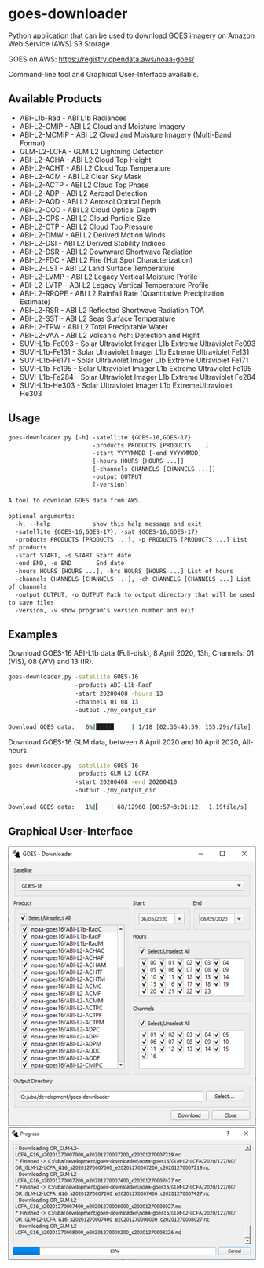 # goes-downloader
Python application that can be used to download GOES imagery on Amazon Web Service (AWS) S3 Storage.

GOES on AWS: https://registry.opendata.aws/noaa-goes/

Command-line tool and Graphical User-Interface available.

## Available Products
* ABI-L1b-Rad - ABI L1b Radiances
* ABI-L2-CMIP - ABI L2 Cloud and Moisture Imagery
* ABI-L2-MCMIP - ABI L2 Cloud and Moisture Imagery (Multi-Band Format)
* GLM-L2-LCFA - GLM L2 Lightning Detection
* ABI-L2-ACHA - ABI L2 Cloud Top Height
* ABI-L2-ACHT - ABI L2 Cloud Top Temperature
* ABI-L2-ACM - ABI L2 Clear Sky Mask
* ABI-L2-ACTP - ABI L2 Cloud Top Phase
* ABI-L2-ADP - ABI L2 Aerosol Detection
* ABI-L2-AOD - ABI L2 Aerosol Optical Depth
* ABI-L2-COD - ABI L2 Cloud Optical Depth
* ABI-L2-CPS - ABI L2 Cloud Particle Size
* ABI-L2-CTP - ABI L2 Cloud Top Pressure
* ABI-L2-DMW - ABI L2 Derived Motion Winds
* ABI-L2-DSI - ABI L2 Derived Stability Indices
* ABI-L2-DSR - ABI L2 Downward Shortwave Radiation
* ABI-L2-FDC - ABI L2 Fire (Hot Spot Characterization)</option>
* ABI-L2-LST - ABI L2 Land Surface Temperature
* ABI-L2-LVMP - ABI L2 Legacy Vertical Moisture Profile
* ABI-L2-LVTP - ABI L2 Legacy Vertical Temperature Profile
* ABI-L2-RRQPE - ABI L2 Rainfall Rate (Quantitative Precipitation Estimate)</option>
* ABI-L2-RSR - ABI L2 Reflected Shortwave Radiation TOA
* ABI-L2-SST - ABI L2 Seas Surface Temperature
* ABI-L2-TPW - ABI L2 Total Precipitable Water
* ABI-L2-VAA - ABI L2 Volcanic Ash: Detection and Hight
* SUVI-L1b-Fe093 - Solar Ultraviolet Imager L1b Extreme Ultraviolet Fe093
* SUVI-L1b-Fe131 - Solar Ultraviolet Imager L1b Extreme Ultraviolet Fe131
* SUVI-L1b-Fe171 - Solar Ultraviolet Imager L1b Extreme Ultraviolet Fe171
* SUVI-L1b-Fe195 - Solar Ultraviolet Imager L1b Extreme Ultraviolet Fe195
* SUVI-L1b-Fe284 - Solar Ultraviolet Imager L1b Extreme Ultraviolet Fe284
* SUVI-L1b-He303 - Solar Ultraviolet Imager L1b ExtremeUltraviolet He303
## Usage
```
goes-downloader.py [-h] -satellite {GOES-16,GOES-17}
                        -products PRODUCTS [PRODUCTS ...]
                        -start YYYYMMDD [-end YYYYMMDD]
                        [-hours HOURS [HOURS ...]]
                        [-channels CHANNELS [CHANNELS ...]]
                        -output OUTPUT
                        [-version]

A tool to download GOES data from AWS.

optional arguments:
  -h, --help            show this help message and exit
  -satellite {GOES-16,GOES-17}, -sat {GOES-16,GOES-17}
  -products PRODUCTS [PRODUCTS ...], -p PRODUCTS [PRODUCTS ...] List of products
  -start START, -s START Start date
  -end END, -e END       End date
  -hours HOURS [HOURS ...], -hrs HOURS [HOURS ...] List of hours
  -channels CHANNELS [CHANNELS ...], -ch CHANNELS [CHANNELS ...] List of channels
  -output OUTPUT, -o OUTPUT Path to output directory that will be used to save files
  -version, -v show program's version number and exit
```

## Examples
Download GOES-16 ABI-L1b data (Full-disk), 8 April 2020, 13h, Channels: 01 (VIS), 08 (WV) and 13 (IR).
```bash
goes-downloader.py -satellite GOES-16
                   -products ABI-L1b-RadF
                   -start 20200408 -hours 13
                   -channels 01 08 13
                   -output ./my_output_dir
                   
Download GOES data:   6%|█████     | 1/18 [02:35<43:59, 155.29s/file]
```

Download GOES-16 GLM data, between 8 April 2020 and 10 April 2020, All-hours.
```bash
goes-downloader.py -satellite GOES-16
                   -products GLM-L2-LCFA
                   -start 20200408 -end 20200410
                   -output ./my_output_dir
                   
Download GOES data:   1%|▍   | 68/12960 [00:57<3:01:12,  1.19file/s]
```

## Graphical User-Interface
![](preview/main-ui.png)
![](preview/progress-ui.png) 
